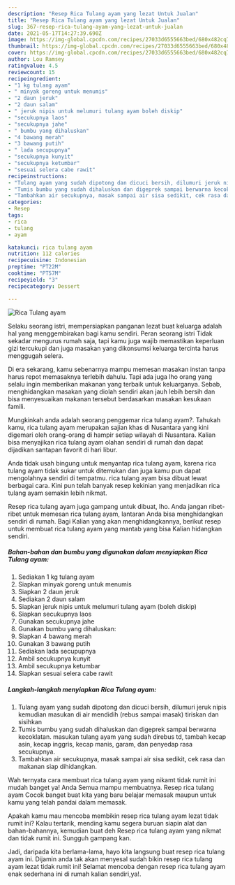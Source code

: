 ```yaml
---
description: "Resep Rica Tulang ayam yang lezat Untuk Jualan"
title: "Resep Rica Tulang ayam yang lezat Untuk Jualan"
slug: 367-resep-rica-tulang-ayam-yang-lezat-untuk-jualan
date: 2021-05-17T14:27:39.690Z
image: https://img-global.cpcdn.com/recipes/27033d6555663bed/680x482cq70/rica-tulang-ayam-foto-resep-utama.jpg
thumbnail: https://img-global.cpcdn.com/recipes/27033d6555663bed/680x482cq70/rica-tulang-ayam-foto-resep-utama.jpg
cover: https://img-global.cpcdn.com/recipes/27033d6555663bed/680x482cq70/rica-tulang-ayam-foto-resep-utama.jpg
author: Lou Ramsey
ratingvalue: 4.5
reviewcount: 15
recipeingredient:
- "1 kg tulang ayam"
- " minyak goreng untuk menumis"
- "2 daun jeruk"
- "2 daun salam"
- " jeruk nipis untuk melumuri tulang ayam boleh diskip"
- "secukupnya laos"
- "secukupnya jahe"
- " bumbu yang dihaluskan"
- "4 bawang merah"
- "3 bawang putih"
- " lada secupupnya"
- "secukupnya kunyit"
- "secukupnya ketumbar"
- "sesuai selera cabe rawit"
recipeinstructions:
- "Tulang ayam yang sudah dipotong dan dicuci bersih, dilumuri jeruk nipis kemudian masukan di air mendidih (rebus sampai masak) tiriskan dan sisihkan"
- "Tumis bumbu yang sudah dihaluskan dan digeprek sampai berwarna kecoklatan. masukan tulang ayam yang sudah direbus td, tambah kecap asin, kecap inggris, kecap manis, garam, dan penyedap rasa secukupnya."
- "Tambahkan air secukupnya, masak sampai air sisa sedikit, cek rasa dan makanan siap dihidangkan."
categories:
- Resep
tags:
- rica
- tulang
- ayam

katakunci: rica tulang ayam 
nutrition: 112 calories
recipecuisine: Indonesian
preptime: "PT22M"
cooktime: "PT57M"
recipeyield: "3"
recipecategory: Dessert

---
```



![Rica Tulang ayam](https://img-global.cpcdn.com/recipes/27033d6555663bed/680x482cq70/rica-tulang-ayam-foto-resep-utama.jpg)

Selaku seorang istri, mempersiapkan panganan lezat buat keluarga adalah hal yang menggembirakan bagi kamu sendiri. Peran seorang istri Tidak sekadar mengurus rumah saja, tapi kamu juga wajib memastikan keperluan gizi tercukupi dan juga masakan yang dikonsumsi keluarga tercinta harus menggugah selera.

Di era  sekarang, kamu sebenarnya mampu memesan masakan instan tanpa harus repot memasaknya terlebih dahulu. Tapi ada juga lho orang yang selalu ingin memberikan makanan yang terbaik untuk keluarganya. Sebab, menghidangkan masakan yang diolah sendiri akan jauh lebih bersih dan bisa menyesuaikan makanan tersebut berdasarkan masakan kesukaan famili. 



Mungkinkah anda adalah seorang penggemar rica tulang ayam?. Tahukah kamu, rica tulang ayam merupakan sajian khas di Nusantara yang kini digemari oleh orang-orang di hampir setiap wilayah di Nusantara. Kalian bisa menyajikan rica tulang ayam olahan sendiri di rumah dan dapat dijadikan santapan favorit di hari libur.

Anda tidak usah bingung untuk menyantap rica tulang ayam, karena rica tulang ayam tidak sukar untuk ditemukan dan juga kamu pun dapat mengolahnya sendiri di tempatmu. rica tulang ayam bisa dibuat lewat berbagai cara. Kini pun telah banyak resep kekinian yang menjadikan rica tulang ayam semakin lebih nikmat.

Resep rica tulang ayam juga gampang untuk dibuat, lho. Anda jangan ribet-ribet untuk memesan rica tulang ayam, lantaran Anda bisa menghidangkan sendiri di rumah. Bagi Kalian yang akan menghidangkannya, berikut resep untuk membuat rica tulang ayam yang mantab yang bisa Kalian hidangkan sendiri.

<!--inarticleads1-->

##### Bahan-bahan dan bumbu yang digunakan dalam menyiapkan Rica Tulang ayam:

1. Sediakan 1 kg tulang ayam
1. Siapkan  minyak goreng untuk menumis
1. Siapkan 2 daun jeruk
1. Sediakan 2 daun salam
1. Siapkan  jeruk nipis untuk melumuri tulang ayam (boleh diskip)
1. Siapkan secukupnya laos
1. Gunakan secukupnya jahe
1. Gunakan  bumbu yang dihaluskan:
1. Siapkan 4 bawang merah
1. Gunakan 3 bawang putih
1. Sediakan  lada secupupnya
1. Ambil secukupnya kunyit
1. Ambil secukupnya ketumbar
1. Siapkan sesuai selera cabe rawit




<!--inarticleads2-->

##### Langkah-langkah menyiapkan Rica Tulang ayam:

1. Tulang ayam yang sudah dipotong dan dicuci bersih, dilumuri jeruk nipis kemudian masukan di air mendidih (rebus sampai masak) tiriskan dan sisihkan
1. Tumis bumbu yang sudah dihaluskan dan digeprek sampai berwarna kecoklatan. masukan tulang ayam yang sudah direbus td, tambah kecap asin, kecap inggris, kecap manis, garam, dan penyedap rasa secukupnya.
1. Tambahkan air secukupnya, masak sampai air sisa sedikit, cek rasa dan makanan siap dihidangkan.




Wah ternyata cara membuat rica tulang ayam yang nikamt tidak rumit ini mudah banget ya! Anda Semua mampu membuatnya. Resep rica tulang ayam Cocok banget buat kita yang baru belajar memasak maupun untuk kamu yang telah pandai dalam memasak.

Apakah kamu mau mencoba membikin resep rica tulang ayam lezat tidak rumit ini? Kalau tertarik, mending kamu segera buruan siapin alat dan bahan-bahannya, kemudian buat deh Resep rica tulang ayam yang nikmat dan tidak rumit ini. Sungguh gampang kan. 

Jadi, daripada kita berlama-lama, hayo kita langsung buat resep rica tulang ayam ini. Dijamin anda tak akan menyesal sudah bikin resep rica tulang ayam lezat tidak rumit ini! Selamat mencoba dengan resep rica tulang ayam enak sederhana ini di rumah kalian sendiri,ya!.

